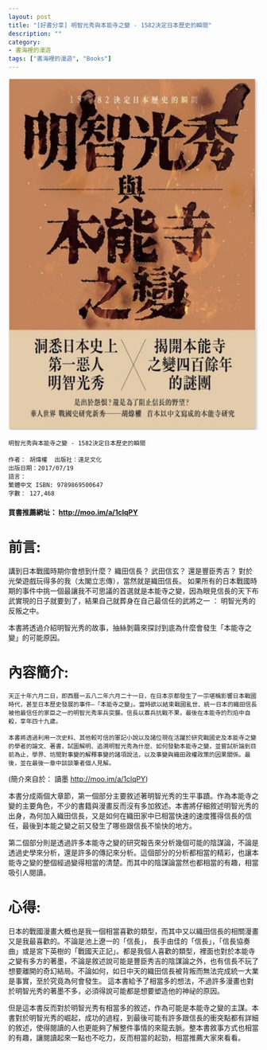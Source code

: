 ```yaml
---
layout: post
title: "[好書分享] 明智光秀與本能寺之變 - 1582決定日本歷史的瞬間"
description: ""
category: 
- 書海裡的漫遊
tags: ["書海裡的漫遊", "Books"]
---
```




![](../images/2019/1107.jpg)



```
明智光秀與本能寺之變 - 1582決定日本歷史的瞬間

作者： 胡煒權  出版社：遠足文化 
出版日期：2017/07/19 
語言：
繁體中文 ISBN: 9789869500647 
字數： 127,468
```

#### 買書推薦網址： http://moo.im/a/1clqPY

# 前言:

講到日本戰國時期你會想到什麼？ 織田信長？ 武田信玄？ 還是豐臣秀吉？ 對於光榮遊戲玩得多的我（太閣立志傳），當然就是織田信長。  如果所有的日本戰國時期的事件中挑一個最讓我不可思議的首選就是本能寺之變，因為眼見信長的天下布武實現的日子就要到了，結果自己就葬身在自己最信任的武將之一 ： 明智光秀的反叛之中。

本書將透過介紹明智光秀的故事，抽絲剝繭來探討到底為什麼會發生「本能寺之變」的可能原因。



# 內容簡介:

```
天正十年六月二日，即西曆一五八二年六月二十一日，在日本京都發生了一宗堪稱影響日本戰國時代，甚至日本歷史發展的事件—「本能寺之變」。當時欲以結束戰國亂世、統一日本的織田信長被他最信任的家臣之一的明智光秀率兵突襲。信長以寡兵抗戰不果，最後在本能寺的烈焰中自殺，享年四十九歲。

本書將透過利用一次史料、其他較可信的軍記小說以及諸位現在活躍於研究戰國史及本能寺之變的學者的論文、著書，試圖解明、追溯明智光秀為什麼、如何發動本能寺之變，並嘗試析論到目前為止，學界、坊間對事變的解釋事變的諸項說法，以及事變與織田政權政策的因果關係。最後，並在最後一章中談談筆者個人見解。
```

(簡介來自於： 讀墨 http://moo.im/a/1clqPY)

本書分成兩個大章節，第一個部分主要敘述著明智光秀的生平事蹟。作為本能寺之變的主要角色，不少的書籍與漫畫反而沒有多加敘述。本書將仔細敘述明智光秀的出身，為何加入織田信長，又是如何在織田家中已相當快速的速度獲得信長的信任，最後到本能之變之前又發生了哪些跟信長不愉快的地方。

第二個部分則是透過許多本能寺之變的研究報告來分析幾個可能的陰謀論，不論是透過史學來分析，還是許多的傳記來分析。這個部分的分析都相當的精彩，也讓本能寺之變的整個經過變得相當的清楚。而其中的陰謀論當然也都相當的有趣，相當吸引人閱讀。



# 心得:

日本的戰國漫畫大概也是我一個相當喜歡的類型，而其中又以織田信長的相關漫畫又是我最喜歡的。不論是池上遼一的「信長」， 長手由佳的「信長」，「信長協奏曲」或是宮下英樹的「戰國天正記」。都是我個人喜歡的類型，裡面也對於本能寺之變有多方的著墨，不論是敘述說可能是豐臣秀吉的陰謀論之外，也有信長不玩了想要離開的奇幻結局。不論如何，如日中天的織田信長被背叛而無法完成統一大業是事實，至於究竟為何會發生。 這本書給予了相當多的想法，不過許多漫畫也對於明智光秀的著墨不多，必須得說可能都是想要塑造他的神祕的原因。

但是這本書反而對於明智光秀有相當多的敘述，作為可能是本能寺之變的主謀。本書對於明智光秀的崛起，成功的過程，到最後可能有許多跟信長的衝突點都有詳細的敘述，使得閱讀的人也更能夠了解整件事情的來龍去脈。整本書敘事方式也相當的有趣，讓閱讀起來一點也不吃力，反而相當的起勁，相當推薦大家來看看。